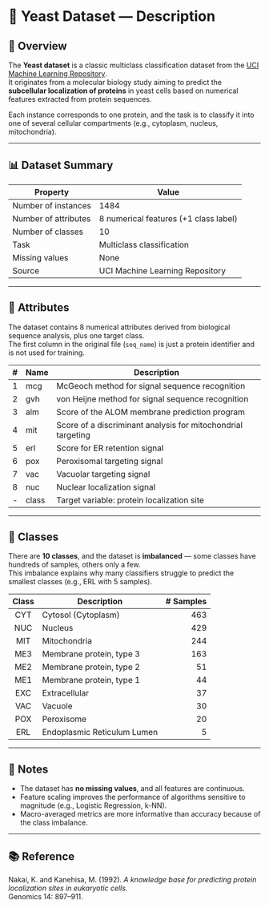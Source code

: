# 🧬 Yeast Dataset — Description

## 📌 Overview
The **Yeast dataset** is a classic multiclass classification dataset from the [UCI Machine Learning Repository](https://archive.ics.uci.edu/dataset/110/yeast).  
It originates from a molecular biology study aiming to predict the **subcellular localization of proteins** in yeast cells based on numerical features extracted from protein sequences.

Each instance corresponds to one protein, and the task is to classify it into one of several cellular compartments (e.g., cytoplasm, nucleus, mitochondria).

---

## 📊 Dataset Summary

| Property              | Value            |
|-----------------------|------------------|
| Number of instances   | 1484            |
| Number of attributes  | 8 numerical features (+1 class label) |
| Number of classes     | 10              |
| Task                  | Multiclass classification |
| Missing values        | None            |
| Source                | UCI Machine Learning Repository |

---

## 🧠 Attributes

The dataset contains 8 numerical attributes derived from biological sequence analysis, plus one target class.  
The first column in the original file (`seq_name`) is just a protein identifier and is not used for training.

| # | Name       | Description |
|--:|-----------|-------------|
| 1 | mcg       | McGeoch method for signal sequence recognition |
| 2 | gvh       | von Heijne method for signal sequence recognition |
| 3 | alm       | Score of the ALOM membrane prediction program |
| 4 | mit       | Score of a discriminant analysis for mitochondrial targeting |
| 5 | erl       | Score for ER retention signal |
| 6 | pox       | Peroxisomal targeting signal |
| 7 | vac       | Vacuolar targeting signal |
| 8 | nuc       | Nuclear localization signal |
| - | class     | Target variable: protein localization site |

---

## 🧪 Classes

There are **10 classes**, and the dataset is **imbalanced** — some classes have hundreds of samples, others only a few.  
This imbalance explains why many classifiers struggle to predict the smallest classes (e.g., ERL with 5 samples).

| Class | Description                          | # Samples |
|:-----:|--------------------------------------|----------:|
| CYT   | Cytosol (Cytoplasm)                  | 463 |
| NUC   | Nucleus                              | 429 |
| MIT   | Mitochondria                         | 244 |
| ME3   | Membrane protein, type 3            | 163 |
| ME2   | Membrane protein, type 2            |  51 |
| ME1   | Membrane protein, type 1            |  44 |
| EXC   | Extracellular                        |  37 |
| VAC   | Vacuole                              |  30 |
| POX   | Peroxisome                           |  20 |
| ERL   | Endoplasmic Reticulum Lumen         |   5 |

---

## 📝 Notes

- The dataset has **no missing values**, and all features are continuous.  
- Feature scaling improves the performance of algorithms sensitive to magnitude (e.g., Logistic Regression, k-NN).  
- Macro-averaged metrics are more informative than accuracy because of the class imbalance.

---

## 📚 Reference

Nakai, K. and Kanehisa, M. (1992). *A knowledge base for predicting protein localization sites in eukaryotic cells.*  
Genomics 14: 897–911.


